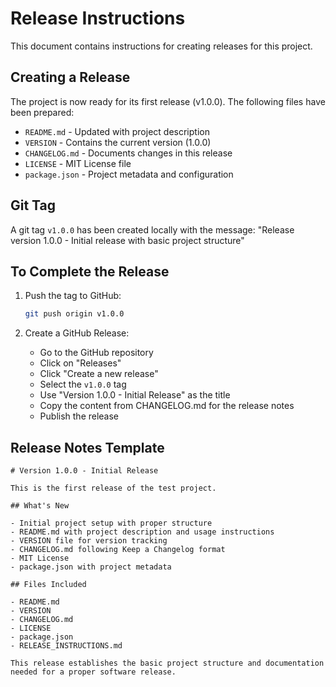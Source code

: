# Release Instructions

This document contains instructions for creating releases for this project.

## Creating a Release

The project is now ready for its first release (v1.0.0). The following files have been prepared:

- `README.md` - Updated with project description
- `VERSION` - Contains the current version (1.0.0)
- `CHANGELOG.md` - Documents changes in this release
- `LICENSE` - MIT License file
- `package.json` - Project metadata and configuration

## Git Tag

A git tag `v1.0.0` has been created locally with the message:
"Release version 1.0.0 - Initial release with basic project structure"

## To Complete the Release

1. Push the tag to GitHub:
   ```bash
   git push origin v1.0.0
   ```

2. Create a GitHub Release:
   - Go to the GitHub repository
   - Click on "Releases" 
   - Click "Create a new release"
   - Select the `v1.0.0` tag
   - Use "Version 1.0.0 - Initial Release" as the title
   - Copy the content from CHANGELOG.md for the release notes
   - Publish the release

## Release Notes Template

```
# Version 1.0.0 - Initial Release

This is the first release of the test project.

## What's New

- Initial project setup with proper structure
- README.md with project description and usage instructions
- VERSION file for version tracking
- CHANGELOG.md following Keep a Changelog format
- MIT License
- package.json with project metadata

## Files Included

- README.md
- VERSION
- CHANGELOG.md
- LICENSE
- package.json
- RELEASE_INSTRUCTIONS.md

This release establishes the basic project structure and documentation needed for a proper software release.
```